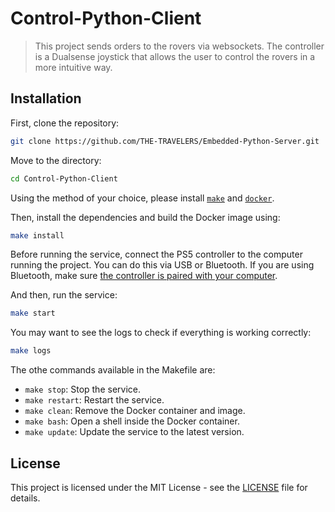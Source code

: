 # Control-Python-Client

> This project sends orders to the rovers via websockets. The controller is a Dualsense joystick that allows the user to control the rovers in a more intuitive way.

## Installation

First, clone the repository:

```bash
git clone https://github.com/THE-TRAVELERS/Embedded-Python-Server.git
```

Move to the directory:

```bash
cd Control-Python-Client
```

Using the method of your choice, please install [`make`](https://www.gnu.org/software/make/) and [`docker`](https://www.docker.com/).

Then, install the dependencies and build the Docker image using:

```bash
make install
```

Before running the service, connect the PS5 controller to the computer running the project. You can do this via USB or Bluetooth. If you are using Bluetooth, make sure [the controller is paired with your computer](https://www.playstation.com/support/hardware/pair-dualsense-controller-bluetooth/).

And then, run the service:

```bash
make start
```

You may want to see the logs to check if everything is working correctly:

```bash
make logs
```

The othe commands available in the Makefile are:

- `make stop`: Stop the service.
- `make restart`: Restart the service.
- `make clean`: Remove the Docker container and image.
- `make bash`: Open a shell inside the Docker container.
- `make update`: Update the service to the latest version.

## License

This project is licensed under the MIT License - see the [LICENSE](LICENSE) file for details.
